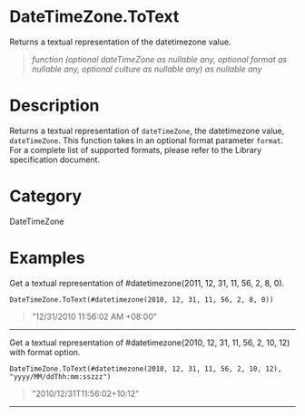 ﻿# DateTimeZone.ToText
Returns a textual representation of the datetimezone value.
> _function (optional dateTimeZone as nullable any, optional format as nullable any, optional culture as nullable any) as nullable any_
# Description 
Returns a textual representation of <code>dateTimeZone</code>, the datetimezone value, <code>dateTimeZone</code>. 
    This function takes in an optional format parameter <code>format</code>. For a complete list of supported formats, please refer to the Library specification document.
# Category 
DateTimeZone
# Examples 
Get a textual representation of #datetimezone(2011, 12, 31, 11, 56, 2, 8, 0).
```
DateTimeZone.ToText(#datetimezone(2010, 12, 31, 11, 56, 2, 8, 0))
```
> "12/31/2010 11:56:02 AM +08:00"
***
Get a textual representation of #datetimezone(2010, 12, 31, 11, 56, 2, 10, 12) with format option.
```
DateTimeZone.ToText(#datetimezone(2010, 12, 31, 11, 56, 2, 10, 12), "yyyy/MM/ddThh:mm:sszzz")
```
> "2010/12/31T11:56:02+10:12"
***
